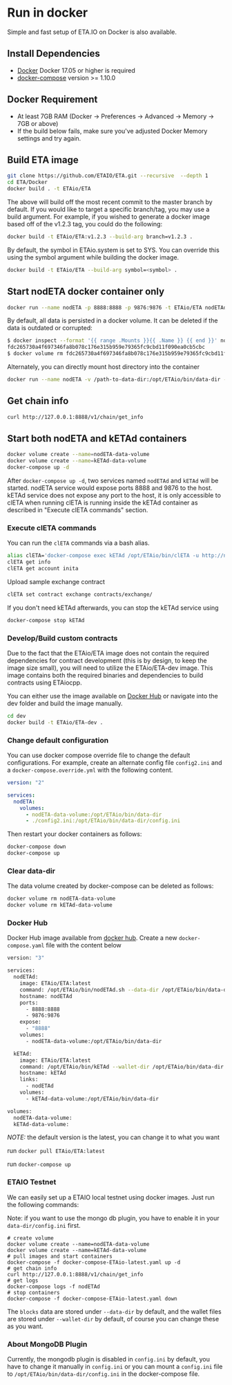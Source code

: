 # Run in docker

Simple and fast setup of ETA.IO on Docker is also available.

## Install Dependencies

- [Docker](https://docs.docker.com) Docker 17.05 or higher is required
- [docker-compose](https://docs.docker.com/compose/) version >= 1.10.0

## Docker Requirement

- At least 7GB RAM (Docker -> Preferences -> Advanced -> Memory -> 7GB or above)
- If the build below fails, make sure you've adjusted Docker Memory settings and try again.

## Build ETA image

```bash
git clone https://github.com/ETAIO/ETA.git --recursive  --depth 1
cd ETA/Docker
docker build . -t ETAio/ETA
```

The above will build off the most recent commit to the master branch by default. If you would like to target a specific branch/tag, you may use a build argument. For example, if you wished to generate a docker image based off of the v1.2.3 tag, you could do the following:

```bash
docker build -t ETAio/ETA:v1.2.3 --build-arg branch=v1.2.3 .
```

By default, the symbol in ETAio.system is set to SYS. You can override this using the symbol argument while building the docker image.

```bash
docker build -t ETAio/ETA --build-arg symbol=<symbol> .
```

## Start nodETA docker container only

```bash
docker run --name nodETA -p 8888:8888 -p 9876:9876 -t ETAio/ETA nodETAd.sh -e --http-alias=nodETA:8888 --http-alias=127.0.0.1:8888 --http-alias=localhost:8888 arg1 arg2
```

By default, all data is persisted in a docker volume. It can be deleted if the data is outdated or corrupted:

```bash
$ docker inspect --format '{{ range .Mounts }}{{ .Name }} {{ end }}' nodETA
fdc265730a4f697346fa8b078c176e315b959e79365fc9cbd11f090ea0cb5cbc
$ docker volume rm fdc265730a4f697346fa8b078c176e315b959e79365fc9cbd11f090ea0cb5cbc
```

Alternately, you can directly mount host directory into the container

```bash
docker run --name nodETA -v /path-to-data-dir:/opt/ETAio/bin/data-dir -p 8888:8888 -p 9876:9876 -t ETAio/ETA nodETAd.sh -e --http-alias=nodETA:8888 --http-alias=127.0.0.1:8888 --http-alias=localhost:8888 arg1 arg2
```

## Get chain info

```bash
curl http://127.0.0.1:8888/v1/chain/get_info
```

## Start both nodETA and kETAd containers

```bash
docker volume create --name=nodETA-data-volume
docker volume create --name=kETAd-data-volume
docker-compose up -d
```

After `docker-compose up -d`, two services named `nodETAd` and `kETAd` will be started. nodETA service would expose ports 8888 and 9876 to the host. kETAd service does not expose any port to the host, it is only accessible to clETA when running clETA is running inside the kETAd container as described in "Execute clETA commands" section.

### Execute clETA commands

You can run the `clETA` commands via a bash alias.

```bash
alias clETA='docker-compose exec kETAd /opt/ETAio/bin/clETA -u http://nodETAd:8888 --wallet-url http://localhost:8900'
clETA get info
clETA get account inita
```

Upload sample exchange contract

```bash
clETA set contract exchange contracts/exchange/
```

If you don't need kETAd afterwards, you can stop the kETAd service using

```bash
docker-compose stop kETAd
```

### Develop/Build custom contracts

Due to the fact that the ETAio/ETA image does not contain the required dependencies for contract development (this is by design, to keep the image size small), you will need to utilize the ETAio/ETA-dev image. This image contains both the required binaries and dependencies to build contracts using ETAiocpp.

You can either use the image available on [Docker Hub](https://hub.docker.com/r/ETAio/ETA-dev/) or navigate into the dev folder and build the image manually.

```bash
cd dev
docker build -t ETAio/ETA-dev .
```

### Change default configuration

You can use docker compose override file to change the default configurations. For example, create an alternate config file `config2.ini` and a `docker-compose.override.yml` with the following content.

```yaml
version: "2"

services:
  nodETA:
    volumes:
      - nodETA-data-volume:/opt/ETAio/bin/data-dir
      - ./config2.ini:/opt/ETAio/bin/data-dir/config.ini
```

Then restart your docker containers as follows:

```bash
docker-compose down
docker-compose up
```

### Clear data-dir

The data volume created by docker-compose can be deleted as follows:

```bash
docker volume rm nodETA-data-volume
docker volume rm kETAd-data-volume
```

### Docker Hub

Docker Hub image available from [docker hub](https://hub.docker.com/r/ETAio/ETA/).
Create a new `docker-compose.yaml` file with the content below

```bash
version: "3"

services:
  nodETAd:
    image: ETAio/ETA:latest
    command: /opt/ETAio/bin/nodETAd.sh --data-dir /opt/ETAio/bin/data-dir -e --http-alias=nodETAd:8888 --http-alias=127.0.0.1:8888 --http-alias=localhost:8888
    hostname: nodETAd
    ports:
      - 8888:8888
      - 9876:9876
    expose:
      - "8888"
    volumes:
      - nodETA-data-volume:/opt/ETAio/bin/data-dir

  kETAd:
    image: ETAio/ETA:latest
    command: /opt/ETAio/bin/kETAd --wallet-dir /opt/ETAio/bin/data-dir --http-server-address=127.0.0.1:8900 --http-alias=localhost:8900 --http-alias=kETAd:8900
    hostname: kETAd
    links:
      - nodETAd
    volumes:
      - kETAd-data-volume:/opt/ETAio/bin/data-dir

volumes:
  nodETA-data-volume:
  kETAd-data-volume:

```

*NOTE:* the default version is the latest, you can change it to what you want

run `docker pull ETAio/ETA:latest`

run `docker-compose up`

### ETAIO Testnet

We can easily set up a ETAIO local testnet using docker images. Just run the following commands:

Note: if you want to use the mongo db plugin, you have to enable it in your `data-dir/config.ini` first.

```
# create volume
docker volume create --name=nodETA-data-volume
docker volume create --name=kETAd-data-volume
# pull images and start containers
docker-compose -f docker-compose-ETAio-latest.yaml up -d
# get chain info
curl http://127.0.0.1:8888/v1/chain/get_info
# get logs
docker-compose logs -f nodETAd
# stop containers
docker-compose -f docker-compose-ETAio-latest.yaml down
```

The `blocks` data are stored under `--data-dir` by default, and the wallet files are stored under `--wallet-dir` by default, of course you can change these as you want.

### About MongoDB Plugin

Currently, the mongodb plugin is disabled in `config.ini` by default, you have to change it manually in `config.ini` or you can mount a `config.ini` file to `/opt/ETAio/bin/data-dir/config.ini` in the docker-compose file.
